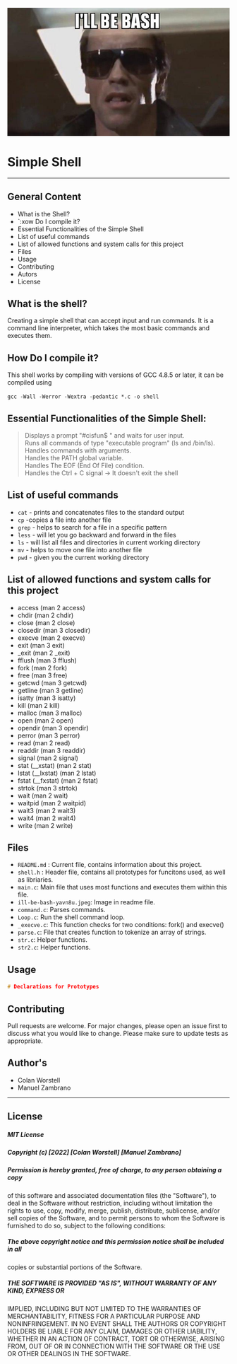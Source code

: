 ![Shell](https://github.com/ColanWorstellProgramming/holbertonschool-simple_shell/blob/master/ill-be-bash-yavn8u.jpeg) <br>
# Simple Shell
****

## General Content

* What is the Shell?
* `:xow Do I compile it?
* Essential Functionalities of the Simple Shell
* List of useful commands
* List of allowed functions and system calls for this project
* Files
* Usage
* Contributing
* Autors
* License

## What is the shell?

Creating a simple shell that can accept input and run commands.
It is a command line interpreter, which takes the most basic commands and executes them. 

## How Do I compile it?

This shell works by compiling with versions of GCC 4.8.5 or later, it can be compiled
using 

`gcc -Wall -Werror -Wextra -pedantic *.c -o shell`


## Essential Functionalities of the Simple Shell:

> Displays a prompt "#cisfun$ " and waits for user input.\
> Runs all commands of type "executable program" (ls and /bin/ls).\
> Handles commands with arguments.\
> Handles the PATH global variable.\
> Handles The EOF (End Of File) condition.\
> Handles the Ctrl + C signal -> It doesn't exit the shell


## List of useful commands

* `cat` - prints and concatenates files to the standard output
* `cp` -copies a file into another file
* `grep` - helps to search for a file in a specific pattern
* `less` - will let you go backward and forward in the files
* `ls` - will list all files and directories in current working directory
* `mv` - helps to move one file into another file
* `pwd` - given you the current working directory


## List of allowed functions and system calls for this project
 - access (man 2 access)
 - chdir (man 2 chdir)
 - close (man 2 close)
 - closedir (man 3 closedir)
 - execve (man 2 execve)
 - exit (man 3 exit)
 - _exit (man 2 _exit)
 - fflush (man 3 fflush)
 - fork (man 2 fork)
 - free (man 3 free)
 - getcwd (man 3 getcwd)
 - getline (man 3 getline)
 - isatty (man 3 isatty)
 - kill (man 2 kill)
 - malloc (man 3 malloc)
 - open (man 2 open)
 - opendir (man 3 opendir)
 - perror (man 3 perror)
 - read (man 2 read)
 - readdir (man 3 readdir)
 - signal (man 2 signal)
 - stat (__xstat) (man 2 stat)
 - lstat (__lxstat) (man 2 lstat)
 - fstat (__fxstat) (man 2 fstat)
 - strtok (man 3 strtok)
 - wait (man 2 wait)
 - waitpid (man 2 waitpid)
 - wait3 (man 2 wait3)
 - wait4 (man 2 wait4)
 - write (man 2 write)



## Files

* `README.md` : Current file, contains information about this project.
* `shell.h` : Header file, contains all prototypes for funcitons used, as well as libriaries.
* `main.c`: Main file that uses most functions and executes them within this file.
* `ill-be-bash-yavn8u.jpeg`: Image in readme file.
* `command.c`: Parses commands.
* `Loop.c`: Run the shell command loop.
* `_execve.c`: This function checks for two conditions: fork() and execve()
* `parse.c`: File that creates function to tokenize an array of strings.
* `str.c`: Helper functions.
* `str2.c`: Helper functions.

## Usage

```c
# Declarations for Prototypes

```

## Contributing

Pull requests are welcome. For major changes, please open an issue first
to discuss what you would like to change.
Please make sure to update tests as appropriate.

## Author's

- Colan Worstell
- Manuel Zambrano

****
## License

##### MIT License
##### Copyright (c) [2022] [Colan Worstell] [Manuel Zambrano]
##### Permission is hereby granted, free of charge, to any person obtaining a copy
of this software and associated documentation files (the "Software"), to deal
in the Software without restriction, including without limitation the rights
to use, copy, modify, merge, publish, distribute, sublicense, and/or sell
copies of the Software, and to permit persons to whom the Software is
furnished to do so, subject to the following conditions:
##### The above copyright notice and this permission notice shall be included in all
copies or substantial portions of the Software.

##### THE SOFTWARE IS PROVIDED "AS IS", WITHOUT WARRANTY OF ANY KIND, EXPRESS OR
IMPLIED, INCLUDING BUT NOT LIMITED TO THE WARRANTIES OF MERCHANTABILITY,
FITNESS FOR A PARTICULAR PURPOSE AND NONINFRINGEMENT. IN NO EVENT SHALL THE
AUTHORS OR COPYRIGHT HOLDERS BE LIABLE FOR ANY CLAIM, DAMAGES OR OTHER
LIABILITY, WHETHER IN AN ACTION OF CONTRACT, TORT OR OTHERWISE, ARISING FROM,
OUT OF OR IN CONNECTION WITH THE SOFTWARE OR THE USE OR OTHER DEALINGS IN THE
SOFTWARE.
